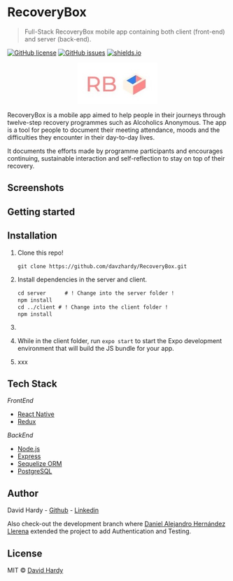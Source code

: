 # RecoveryBox
> Full-Stack RecoveryBox mobile app containing both client (front-end) and server (back-end).


[![GitHub license](https://img.shields.io/github/license/davzhardy/RecoveryBox)](https://github.com/davzhardy/RecoveryBox/blob/master/LICENSE)
[![GitHub issues](https://img.shields.io/github/issues/davzhardy/RecoveryBox)](https://GitHub.com/davzhardy/RecoveryBox/issues)
[![shields.io](https://img.shields.io/badge/made%20with-💕-blue?style=flat-square)](https://shields.io)

<p align="center">
  <img src="./client/assets/logo.jpeg" />
</p>

RecoveryBox is a mobile app aimed to help people in their journeys through twelve-step recovery programmes such as Alcoholics Anonymous. The app is a tool for people to document their meeting attendance, moods and the difficulties they encounter in their day-to-day lives. 

It documents the efforts made by programme participants and encourages continuing, sustainable interaction and self-reflection to stay on top of their recovery.

## Screenshots


## Getting started


## Installation

1. Clone this repo!

   ```
   git clone https://github.com/davzhardy/RecoveryBox.git
   ```

2. Install dependencies in the server and client.

   ```
   cd server      # ! Change into the server folder !
   npm install
   cd ../client	# ! Change into the client folder !
   npm install
   ```

3. 

3. While in the client folder, run ````expo start```` to start the Expo development environment that will build the JS bundle for your app.

4. xxx

## Tech Stack

*FrontEnd*
* [React Native](https://facebook.github.io/react-native/) 
* [Redux](https://redux.js.org/)

*BackEnd*
* [Node.js](https://nodejs.org/)
* [Express](https://expressjs.com)
* [Sequelize ORM](https://sequelize.org)
* [PostgreSQL](https://www.postgresql.org)

## Author

David Hardy - [Github](https://github.com/davzhardy) - [Linkedin](www.linkedin.com/in/david-hardy50) 

Also check-out the development branch where [Daniel Alejandro Hernández Llerena](https://github.com/llere-alt) extended the project to add Authentication and Testing.

## License

MIT © [David Hardy](https://github.com/davzhardy)
